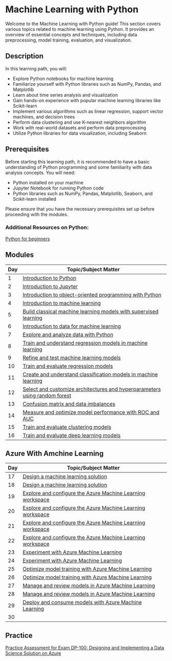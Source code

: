# Machine Learning with Python

Welcome to the Machine Learning with Python guide! This section covers various topics related to machine learning using Python. It provides an overview of essential concepts and techniques, including data preprocessing, model training, evaluation, and visualization.

## Description

In this learning path, you will:

- Explore Python notebooks for machine learning
- Familiarize yourself with Python libraries such as NumPy, Pandas, and Matplotlib
- Learn about time series analysis and visualization
- Gain hands-on experience with popular machine learning libraries like Scikit-learn
- Implement various algorithms such as linear regression, support vector machines, and decision trees
- Perform data clustering and use K-nearest neighbors algorithm
- Work with real-world datasets and perform data preprocessing
- Utilize Python libraries for data visualization, including Seaborn

## Prerequisites

Before starting this learning path, it is recommended to have a basic understanding of Python programming and some familiarity with data analysis concepts. You will need:

- Python installed on your machine
- Jupyter Notebook for running Python code
- Python libraries such as NumPy, Pandas, Matplotlib, Seaborn, and Scikit-learn installed

Please ensure that you have the necessary prerequisites set up before proceeding with the modules.

### Additional Resources on Python:
[Python for beginners](https://learn.microsoft.com/en-us/training/paths/beginner-python/)

## Modules

| Day   | Topic/Subject Matter                                                                |
| ------| ----------------------------------------------------------------------------------- |
| 1     | [	Introduction to Python](https://www.google.com/url?q=https://learn.microsoft.com/en-us/training/modules/intro-to-python/&sa=D&source=editors&ust=1723135780850795&usg=AOvVaw1VI4WlSYOD8qhHnEEnCbeD) |
| 2     | [Introduction to Jupyter](https://www.google.com/url?q=https://learn.microsoft.com/en-us/training/modules/python-create-run-jupyter-notebook/&sa=D&source=editors&ust=1723135780851166&usg=AOvVaw2GwEn97pJMEAMUW6zAVa04)                                 |
| 3     | [Introduction to object-oriented programming with Python](https://www.google.com/url?q=https://learn.microsoft.com/en-us/training/modules/python-object-oriented-programming/&sa=D&source=editors&ust=1723135780851288&usg=AOvVaw0MxSBMqpE2V29JnEMc66xL)                                    |
| 4     | [	Introduction to machine learning](https://www.google.com/url?q=https://learn.microsoft.com/en-us/training/modules/introduction-to-machine-learning/&sa=D&source=editors&ust=1723135780851407&usg=AOvVaw1iCFfnznjq7YCwcdrXrL14)                                    |
| 5     | [Build classical machine learning models with supervised learning](https://www.google.com/url?q=https://learn.microsoft.com/en-us/training/modules/introduction-to-classical-machine-learning/&sa=D&source=editors&ust=1723135780851496&usg=AOvVaw0hfv5BZ9e3p686HJveUbWO)                                    |
| 6     | [Introduction to data for machine learning](https://www.google.com/url?q=https://learn.microsoft.com/en-us/training/modules/introduction-to-data-for-machine-learning/&sa=D&source=editors&ust=1723135780851591&usg=AOvVaw2242SDuwmUGS3dzcdFKPsz)                                      |
| 7     | [Explore and analyze data with Python](https://www.google.com/url?q=https://learn.microsoft.com/en-us/training/modules/explore-analyze-data-with-python/&sa=D&source=editors&ust=1723135780851717&usg=AOvVaw0lZ9UVShihP6RPWVFul2CY)                          |
| 8     | [Train and understand regression models in machine learning](https://www.google.com/url?q=https://learn.microsoft.com/en-us/training/modules/understand-regression-machine-learning/&sa=D&source=editors&ust=1723135780851841&usg=AOvVaw2-MCSOdyQ8BEpjE32hDw4P)                          |
| 9     | [Refine and test machine learning models](https://www.google.com/url?q=https://learn.microsoft.com/en-us/training/modules/test-machine-learning-models/&sa=D&source=editors&ust=1723135780852000&usg=AOvVaw0EOK7fF63aB-IJ9JYTIun9)                         |
| 10    | [Train and evaluate regression models](https://www.google.com/url?q=https://learn.microsoft.com/en-us/training/modules/train-evaluate-regression-models/&sa=D&source=editors&ust=1723135780852085&usg=AOvVaw2HFqFBUF507wDc3xxFT_Ee)                         |
| 11    | [	Create and understand classification models in machine learning](https://www.google.com/url?q=https://learn.microsoft.com/en-us/training/modules/understand-classification-machine-learning/&sa=D&source=editors&ust=1723135780852197&usg=AOvVaw3bOQCRkyAL8irQD-OreFRa)                       |
| 12    | [Select and customize architectures and hyperparameters using random forest](https://www.google.com/url?q=https://learn.microsoft.com/en-us/training/modules/machine-learning-architectures-and-hyperparameters/&sa=D&source=editors&ust=1723135780852289&usg=AOvVaw3F8TY2eyr4yku-I24Q9-rD)                     |
| 13    | [Confusion matrix and data imbalances](https://www.google.com/url?q=https://learn.microsoft.com/en-us/training/modules/machine-learning-confusion-matrix/&sa=D&source=editors&ust=1723135780852377&usg=AOvVaw0ETMgYvCduAK8tttzhzHZ_)                          |
| 14    | [Measure and optimize model performance with ROC and AUC](https://www.google.com/url?q=https://learn.microsoft.com/en-us/training/modules/optimize-model-performance-roc-auc/&sa=D&source=editors&ust=1723135780852456&usg=AOvVaw3RgrWLTxteBv42krvBy0ck)                          |
| 15    | [Train and evaluate clustering models](https://www.google.com/url?q=https://learn.microsoft.com/en-us/training/modules/train-evaluate-cluster-models/&sa=D&source=editors&ust=1723135780852563&usg=AOvVaw1yh-v17ku2pWk8iSBBku5U)                            |
| 16    | [Train and evaluate deep learning models](https://www.google.com/url?q=https://learn.microsoft.com/en-us/training/modules/train-evaluate-deep-learn-models/&sa=D&source=editors&ust=1723135780852677&usg=AOvVaw2ay17GStKgt1n11lV7gngw)                            |
## Azure With Amchine Learning
| Day   | Topic/Subject Matter                                                                |
| ------| ----------------------------------------------------------------------------------- |
| 17    | [Design a machine learning solution](https://learn.microsoft.com/en-us/training/paths/design-machine-learning-solution/)                            |
| 18    | [Design a machine learning solution](https://learn.microsoft.com/en-us/training/paths/design-machine-learning-solution/)                            |
| 19    | [Explore and configure the Azure Machine Learning workspace](https://learn.microsoft.com/en-us/training/paths/explore-azure-machine-learning-workspace/)                                      |
| 20    | [Explore and configure the Azure Machine Learning workspace](https://learn.microsoft.com/en-us/training/paths/explore-azure-machine-learning-workspace/)                                      |
| 21    | [Explore and configure the Azure Machine Learning workspace](https://learn.microsoft.com/en-us/training/paths/explore-azure-machine-learning-workspace/)                                      |
| 22    | [Explore and configure the Azure Machine Learning workspace](https://learn.microsoft.com/en-us/training/paths/explore-azure-machine-learning-workspace/)                                      |
| 23    | [Experiment with Azure Machine Learning](https://learn.microsoft.com/en-us/training/paths/automate-machine-learning-model-selection-azure-machine-learning/)                                      |
| 24    | [Experiment with Azure Machine Learning](https://learn.microsoft.com/en-us/training/paths/automate-machine-learning-model-selection-azure-machine-learning/)                                      |
| 25    | [Optimize model training with Azure Machine Learning](https://learn.microsoft.com/en-us/training/paths/use-azure-machine-learning-pipelines-for-automation/)                                      |
| 26    | [Optimize model training with Azure Machine Learning](https://learn.microsoft.com/en-us/training/paths/use-azure-machine-learning-pipelines-for-automation/)                                      |
| 27    | [Manage and review models in Azure Machine Learning](https://learn.microsoft.com/en-us/training/paths/manage-review-models-azure-machine-learning/)                                      |
| 28    | [Manage and review models in Azure Machine Learning](https://learn.microsoft.com/en-us/training/paths/manage-review-models-azure-machine-learning/)                                      |
| 29    | [Deploy and consume models with Azure Machine Learning](https://learn.microsoft.com/en-us/training/paths/deploy-consume-models-azure-machine-learning/)                                      |
| 30    | | 19    | [Experiment with Azure Machine Learning](https://learn.microsoft.com/en-us/training/paths/automate-machine-learning-model-selection-azure-machine-learning/)                                      |   

## Practice 
[Practice Assessment for Exam DP-100: Designing and Implementing a Data Science Solution on Azure](https://learn.microsoft.com/en-us/credentials/certifications/azure-data-scientist/practice/assessment?assessment-type=practice&assessmentId=62&practice-assessment-type=certification)               
